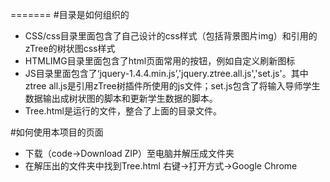
=======
#目录是如何组织的
- CSS/css目录里面包含了自己设计的css样式（包括背景图片img）和引用的zTree的树状图css样式
- HTMLIMG目录里面包含了html页面常用的按钮，例如自定义刷新图标
- JS目录里面包含了‘jquery-1.4.4.min.js’,'jquery.ztree.all.js','set.js'。其中ztree all.js是引用zTree树插件所使用的js文件；set.js包含了将输入导师学生数据输出成树状图的脚本和更新学生数据的脚本。
- Tree.html是运行的文件，整合了上面的目录文件。

#如何使用本项目的页面
- 下载（code→Download ZIP）至电脑并解压成文件夹
- 在解压出的文件夹中找到Tree.html 右键→打开方式→Google Chrome

